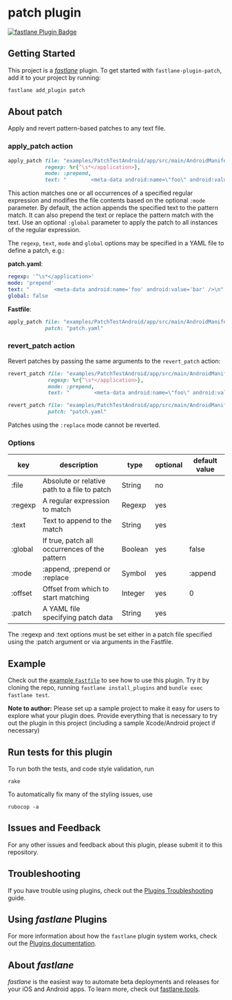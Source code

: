# patch plugin

[![fastlane Plugin Badge](https://rawcdn.githack.com/fastlane/fastlane/master/fastlane/assets/plugin-badge.svg)](https://rubygems.org/gems/fastlane-plugin-patch)

## Getting Started

This project is a [_fastlane_](https://github.com/fastlane/fastlane) plugin. To get started with `fastlane-plugin-patch`, add it to your project by running:

```bash
fastlane add_plugin patch
```

## About patch

Apply and revert pattern-based patches to any text file.

### apply_patch action

```Ruby
apply_patch file: "examples/PatchTestAndroid/app/src/main/AndroidManifest.xml",
            regexp: %r{^\s*</application>},
            mode: :prepend,
            text: "        <meta-data android:name=\"foo\" android:value=\"bar\" />\n"
```

This action matches one or all occurrences of a specified regular expression and
modifies the file contents based on the optional `:mode` parameter. By default,
the action appends the specified text to the pattern match. It can also prepend
the text or replace the pattern match with the text. Use an optional `:global`
parameter to apply the patch to all instances of the regular expression.

The `regexp`, `text`, `mode` and `global` options may be specified in a YAML file to
define a patch, e.g.:

**patch.yaml**:
```yaml
regexp: '^\s*</application>'
mode: 'prepend'
text: "        <meta-data android:name='foo' android:value='bar' />\n"
global: false
```

**Fastfile**:
```Ruby
apply_patch file: "examples/PatchTestAndroid/app/src/main/AndroidManifest.xml",
            patch: "patch.yaml"
```

### revert_patch action

Revert patches by passing the same arguments to the `revert_patch` action:

```Ruby
revert_patch file: "examples/PatchTestAndroid/app/src/main/AndroidManifest.xml",
             regexp: %r{^\s*</application>},
             mode: :prepend,
             text: "        <meta-data android:name=\"foo\" android:value=\"bar\" />\n"
```

```Ruby
revert_patch file: "examples/PatchTestAndroid/app/src/main/AndroidManifest.xml",
             patch: "patch.yaml"
```

Patches using the `:replace` mode cannot be reverted.

### Options

|key|description|type|optional|default value|
|---|-----------|----|--------|-------------|
|:file|Absolute or relative path to a file to patch|String|no| |
|:regexp|A regular expression to match|Regexp|yes| |
|:text|Text to append to the match|String|yes| |
|:global|If true, patch all occurrences of the pattern|Boolean|yes|false|
|:mode|:append, :prepend or :replace|Symbol|yes|:append|
|:offset|Offset from which to start matching|Integer|yes|0|
|:patch|A YAML file specifying patch data|String|yes| |

The :regexp and :text options must be set either in a patch file specified using the
:patch argument or via arguments in the Fastfile.

## Example

Check out the [example `Fastfile`](fastlane/Fastfile) to see how to use this plugin. Try it by cloning the repo, running `fastlane install_plugins` and `bundle exec fastlane test`.

**Note to author:** Please set up a sample project to make it easy for users to explore what your plugin does. Provide everything that is necessary to try out the plugin in this project (including a sample Xcode/Android project if necessary)

## Run tests for this plugin

To run both the tests, and code style validation, run

```
rake
```

To automatically fix many of the styling issues, use
```
rubocop -a
```

## Issues and Feedback

For any other issues and feedback about this plugin, please submit it to this repository.

## Troubleshooting

If you have trouble using plugins, check out the [Plugins Troubleshooting](https://docs.fastlane.tools/plugins/plugins-troubleshooting/) guide.

## Using _fastlane_ Plugins

For more information about how the `fastlane` plugin system works, check out the [Plugins documentation](https://docs.fastlane.tools/plugins/create-plugin/).

## About _fastlane_

_fastlane_ is the easiest way to automate beta deployments and releases for your iOS and Android apps. To learn more, check out [fastlane.tools](https://fastlane.tools).
